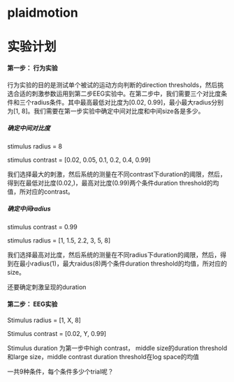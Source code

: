 # plaidmotion





# 实验计划



#### 第一步： 行为实验

行为实验的目的是测试单个被试的运动方向判断的direction thresholds，然后挑选合适的刺激参数运用到第二步EEG实验中。在第二步中，我们需要三个对比度条件和三个radius条件。其中最高最低对比度为[0.02, 0.99]，最小最大radius分别为[1, 8]。我们需要在第一步实验中确定中间对比度和中间size各是多少。

##### 确定中间对比度

stimulus radius = 8

stimulus contrast = [0.02, 0.05, 0.1, 0.2, 0.4, 0.99]

我们选择最大的刺激，然后系统的测量在不同contrast下duration的阈限，然后，得到在最低对比度(0.02,)，最高对比度(0.99)两个条件duration threshold的均值，所对应的contrast。

##### 确定中间radius

stimulus contrast = 0.99

stimulus radius = [1, 1.5, 2.2, 3, 5, 8] 

我们选择最高对比度，然后系统的测量在不同radius下duration的阈限，然后，得到在最小radius(1)，最大raidus(8)两个条件duration threshold的均值，所对应的size。



还要确定刺激呈现的duration



#### 第二步： EEG实验

Stimulus radius = [1, X, 8]

Stimulus contrast = [0.02, Y, 0.99]

Stimulus duration 为第一步中high contrast， middle size的duration threshold和large size，middle contrast duration threshold在log space的均值



一共9种条件，每个条件多少个trial呢？





